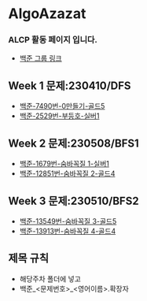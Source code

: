 # AlgoAzazat

### ALCP 활동 페이지 입니다.
- [백준 그룹 링크](https://www.acmicpc.net/group/17501)

## Week 1 문제:230410/DFS
- [백준-7490번-0만들기-골드5](https://www.acmicpc.net/problem/7490)
- [백준-2529번-부등호-실버1](https://www.acmicpc.net/problem/2529)
## Week 2 문제:230508/BFS1
- [백준-1679번-숨바꼭질 1-실버1](https://www.acmicpc.net/problem/1697)
- [백준-12851번-숨바꼭질 2-골드4](https://www.acmicpc.net/problem/12851)

## Week 3 문제:230510/BFS2
- [백준-13549번-숨바꼭질 3-골드5](https://www.acmicpc.net/problem/13549)
- [백준-13913번-숨바꼭질 4-골드4](https://www.acmicpc.net/problem/13913)

## 제목 규칙
- 해당주차 폴더에 넣고
- 백준_<문제번호>_<영어이름>.확장자

